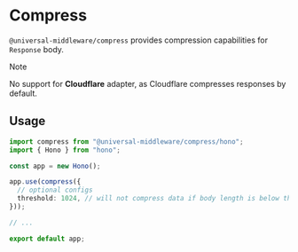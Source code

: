 # Compress

`@universal-middleware/compress` provides compression capabilities for `Response` body.

> [!NOTE]
> No support for **Cloudflare** adapter, as Cloudflare compresses responses by default.

## Usage

```ts twoslash
import compress from "@universal-middleware/compress/hono";
import { Hono } from "hono";

const app = new Hono();

app.use(compress({
  // optional configs
  threshold: 1024, // will not compress data if body length is below threshold
}));

// ...

export default app;

```
